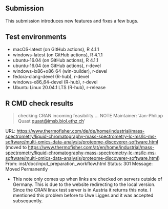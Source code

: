 ## Submission 

This submission introduces new features and fixes a few bugs.

## Test environments
* macOS-latest (on GitHub actions), R 4.1.1
* windows-latest (on GitHub actions), R 4.1.1
* ubuntu-16.04 (on GitHub actions), R 4.1.1
* ubuntu-16.04 (on GitHub actions), r-devel
* windows-ix86+x86_64 (win-builder), r-devel
* fedora-clang-devel (R-hub), r-devel
* windows-x86_64-devel (R-hub), r-devel
* Ubuntu Linux 20.04.1 LTS (R-hub), r-release

## R CMD check results

> checking CRAN incoming feasibility ... NOTE
  Maintainer: 'Jan-Philipp Quast <quast@imsb.biol.ethz.ch>'
  
  URL: https://www.thermofisher.com/de/de/home/industrial/mass-spectrometry/liquid-chromatography-mass-spectrometry-lc-ms/lc-ms-software/multi-omics-data-analysis/proteome-discoverer-software.html (moved to https://www.thermofisher.com/at/en/home/industrial/mass-spectrometry/liquid-chromatography-mass-spectrometry-lc-ms/lc-ms-software/multi-omics-data-analysis/proteome-discoverer-software.html)
     From: inst/doc/input_preparation_workflow.html
     Status: 301
     Message: Moved Permanently
     
* This note only comes up when links are checked on servers outside of Germany. This is due to the website redirecting to the local version. Since the CRAN linux test server is in Austria it returns this note. I mentioned this problem before to Uwe Ligges and it was accepted subsequently. 


